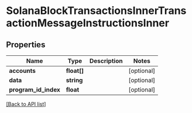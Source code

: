 # SolanaBlockTransactionsInnerTransactionMessageInstructionsInner

## Properties

Name | Type | Description | Notes
------------ | ------------- | ------------- | -------------
**accounts** | **float[]** |  | [optional]
**data** | **string** |  | [optional]
**program_id_index** | **float** |  | [optional]

[[Back to API list]](../../README.md#api-endpoints)

